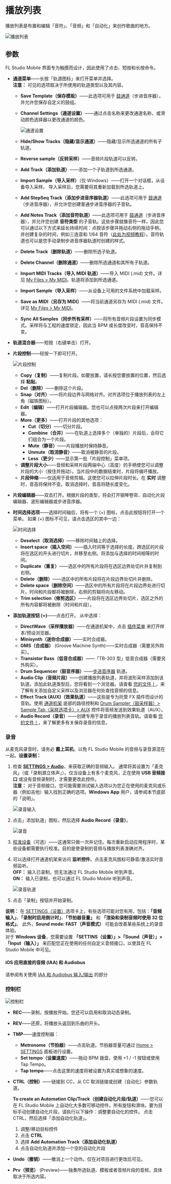# 播放列表

播放列表是布置和编辑「音符」、「音频」和「自动化」来创作歌曲的地方。

![播放列表](../assets/playlist/playlist.png)

<a id="paramaters"></a>

## 参数

FL Studio Mobile 界面专为触摸而设计，因此使用了点击、短按和长按命令。

<a id="channel_menu"></a>

*   **通道菜单**——长按「轨道图标」来打开菜单并选择。  
    **注意：** 可见的选项取决于所使用的轨道类型以及其内容。
    *   **Save Template（保存模板）**——此选项可用于 [鼓通道][1]（步进音序器），并允许您保存自定义的鼓组。
    *   **Channel Settings（通道设置）**——通过点击名称来更改通道名称，或滑动颜色选择器以更改通道的颜色。
        
        ![通道设置](../assets/playlist/channel_settings.png)
        
    *   **Hide/Show Tracks（隐藏/显示通道）**——隐藏/显示所选通道的所有子轨道。
    *   **Reverse sample（反转采样）**——音频片段轨道可以反转。
    *   **Add Track（添加轨道）**——添加一个子轨道到所选通道。
    *   **Import Sample（导入采样）**（仅 Windows）——打开一个对话框，从设备导入采样。 导入采样后，您需要将其重新加载到所选轨道上。
    *   **Add StepSeq Track（添加步进音序器轨道）**——此选项可用于 [鼓通道][1]（步进音序器），并允许您创建普通步进音序器的子音轨。
    *   **Add Notes Track（添加音符轨道）**——此选项可用于 [鼓通道][1]（步进音序器），并允许您创建 **音符类型** 的子音轨。这些步骤就像音符一样，因此您可以通过以下方式来延长持续时间：点按该步骤并拖动右侧的拖动手柄，并创建复杂的时间，例如三连音和 1/64 音符（[此处为视频教程][2]）。音符轨道也可以是您手动录制步进音序器轨道时创建的样式。
    *   **Delete Track（删除轨道）**——删除所选子轨道。
    *   **Delete Channel（删除通道）**——删除所选通道和其所有子轨道。
    *   **Import MIDI Tracks（导入 MIDI 轨道）**——导入 MIDI (.mid) 文件。详见 [My Files > My MIDI][3]。轨道将添加到所选通道。
    *   **Import Sample（导入采样）**——从设备上可用的文件系统中加载采样。
    *   **Save as MIDI（另存为 MIDI）**——将当前通道另存为 MIDI (.mid) 文件。详见 [My Files > My MIDI][3]。
    *   **Sync All Samples（同步所有采样）**——将所有音频片段设置为同步模式。采样将与工程的速度锁定，因此当 BPM 或长度改变时，音高保持不变。
        
*   **轨道混合器**——短按（右键单击）打开。
    
    <a id="playlist_clipcontrols"></a>
    
*   **片段控制**——轻按一下即可打开。
    
    ![片段控制](../assets/playlist/clip_controls.png)
    
    *   **Copy（复制）**——复制片段。如要放置，请长按您要放置的位置，然后选择 **粘贴**。
    *   **Del（删除）**——删除这个片段。
    *   **Snap（对齐）**——将片段边界与网格对齐。对齐选项位于播放列表的左上角（磁铁图标）。
    *   **Edit（编辑）**——打开片段编辑器。您也可以点按两次片段来打开编辑器。
    *   **More（更多）**——打开片段的其他选项：
        *   **Cut（切分）**——切分片段。
        *   **Combine（合并）**——在轨道上选择多个（单独的）片段后，会将它们组合为一个片段。
        *   **Mute（静音）**——片段播放时保持静音。
        *   **Unmute（取消静音）**——取消被静音的片段。
        *   **Less（更少）**——显示第一批「片段控制」菜单项。
    *   **调整片段大小**——音频和采样片段两端中心（高度）的手柄使您可以调整片段的大小（按住并拖动）。当片段中的数据结束时，片段将循环播放。
    *   **片段伸缩**——仅适用于音频剪辑。这使您可以拉伸片段时长。在 **实时** 调整时，音高将保持不变。取消选择时，音高将随长度变化。
*   **片段编辑器**——双击打开。根据片段的类型，将会打开钢琴卷帘、自动化片段编辑器、波形编辑器或步进音序器。
    
    <a id="playlist_timeselectionmenu"></a>
    
*   **时间选择选项**——选择时间轴后，将有一个 (+) 图标，点击此按钮将打开一个菜单。 如果 (+) 图标不可见，请点击选区的其中一边：
    
    ![时间选择](../assets/playlist/time_selection.png)
    
    *   **Deselect（取消选择）**——移除时间轴上的选择。
    *   **Insert space（插入空间）**——插入时间等于选择的长度。跨选区的片段将在选区的开头进行切片，并移至右侧。将添加与选择的时间相等的时间。
    *   **Duplicate（重复）**——选区中的所有片段将在选区边界处切片并复制到右侧。
    *   **Delete（删除）**——选区中的所有片段将在片段边界处切片并删除。
    *   **Delete space（删除空间）**——选区中的所有片段将在片段边界处进行切片。时间和片段都将被删除，右侧的剪辑将向左移动。
    *   **Trim selection（修剪选区）**——片段将在选区边界处切片，选区之外的所有内容都将被删除（时间和片段）。
    
    <a id="add_track"></a>
    
*   **添加轨道按钮 (+)**——点击打开。 从中选择：
    
    *   **DirectWave（采样播放器）**——在通道机架中，点击 [插件菜单][4] 来打开样本/预设浏览器。
    *   **Minisynth（迷你合成器）**——实时合成器。
    *   **GMS（合成器）** (Groove Machine Synth)——实时合成器（需要另外购买）。
    *   **Transistor Bass（低音合成器）**——「TB-303 型」低音合成器（需要另外购买）。
    *   **Drum Sequencer（鼓音序器）**——[步进音序器][1] 轨道。
    *   **Audio Clip（音频片段）**——创建播放列表轨道，并将波形采样添加到该轨道。添加此轨道类型后，您将看到一个浏览器。请查看 [您的文件！][3]，来了解有关添加自定义采样以及浏览器在何处查找音频的信息。
    *   **Effect Track (AUX)（效果轨道）**——这些是专为托管 FX 插件而设计的音轨。使用 [通道机架][5] 底部的路径控制和 [Drum Sampler（鼓采样器）> Sample Tab（采样选项卡）> AUX][6] 控件将音频发送到效果轨道（AUX）。
    *   **Audio Record（录音）**——创建专用于录音的播放列表音轨。请查看 [您的文件！][3]，来了解更多有关保存录音的信息。

<a id="audiorecording"></a>

### 录音

从麦克风录音时，请务必 **戴上耳机**，以免 FL Studio Mobile 的音频与录音源混在一起。**设置录制：**

1.  检查 **[SETTINGS > Audio][7]**，来获取正确的音频输入。 通常将其设置为「麦克风」（或「录制源立体声」）。仅当设备上有多个麦克风，正在使用 **USB 音频接口** 或没有音频录制时，才需要更改此控件。  
    **注意：** 对于音频接口，您可能需要测试输入选项以为您正在使用的麦克风或乐器（例如吉他）输入找到正确的选项。**Windows App** 用户，请参阅本节底部的「说明」。
    
    ![录音输入](../assets/playlist/audio_recording_input.png)
    
2.  点击」添加轨道」图标，然后选择 **Audio Record（录音）**。
    
    ![录音](../assets/playlist/audio_recording.png)
    
3.  [校准设备][8]（可选）——这通常只做一次并记住。每次重新启动应用程序时，某些设备都需要执行校准。目的是使录制的音频与播放列表准确对齐。
4.  可以选择打开通道机架来访问 **监听控件**。点击麦克风图标可静音/激活实时音频监听。  
    **OFF：** 输入已录制，但无法通过 FL Studio Mobile 听到声音。  
    **ON：** 输入已录制，也可以通过 FL Studio Mobile 听到声音。
    
    ![录音轨道](../assets/playlist/audio_recording_track.png)
    
5.  点击「录制」按钮并开始录制。

**说明：** 在 [SETTINGS（设置）][9]选项卡上，有些选项可能对您有用，包括：**「音频输入」**、**「录制时启用倒计时」**、**「节拍器音量」** 和 **「渲染和录制音频时使用 32 位格式」**。 此外，**Sound mode: FAST（声音模式）** 可能会改善某些系统上的录音体验。  
对于 **Windows 设备**，您需要设置 **「SETTINS（设置）」>「Sound（声音）」>「Input（输入）」** 来匹配您正在使用的任何自定义音频接口，以使其在 FL Studio Mobile 中可见。

#### iOS 应用直接的音频 (IAA) 和 Audiobus

请参阅有关使用 [IAA 和 Audiobus 输入/输出][10] 的部分

<a id="flmobile_transportbar"></a>

### 控制栏

![控制栏](../assets/playlist/transport.png)

*   **REC**——录制，按播放开始。您还可以启用和取消动态录制。
*   **REV**——还原，将播放头返回到乐曲的开头。
*   **TMP**——速度控制器：
    *   **Metronome（节拍器）**——点击轨道。节拍器音量可通过 [Home > SETTINGS][11] 面板进行设置。
    *   **Set tempo（设置速度）**——拖动 BPM 拨盘，使用 +1 / -1 按钮或使用 Tap Tempo。
    *   **Tap tempo**——点击这里的速度将被设置为真实或想象的速度。
*   **CTRL（控制）**——链接到 CC，从 CC 取消链接或创建（自动化）参数轨道。
    
    **To create an Automation Clip/Track（创建自动化片段/轨道）**——您可以在 FL Studio Mobile 上自动化大多数可移动控件。所有旋钮和滑块。要为目标手动创建自动化片段，请执行以下操作：调整要自动化的控件。 点击 CTRL，然后选择「添加自动化轨道」。
    
    1.  调整/移动目标控件
    2.  点击 **CTRL**
    3.  选择 **Add Automation Track（添加自动化轨道）**
    4.  点击自动化轨道并添加一个空的自动化片段
*   **Undo（撤销）**——撤消上一个动作。仅在对项目进行更改后可见。
*   **Prv（预览）** (Preview)——独奏所选轨道、模板或者音频片段的音频，具体取决于所选内容。

[1]: Editors.md#stepsequencer
[2]: Editors.md#stepsequencer_advanced
[3]: HomePanel.md#userdata
[4]: Rack.md#pluginmodule
[5]: Rack.md
[6]: Editors.md#drumtrack_tabs
[7]: HomePanel.md#audio
[8]: HomePanel.md#latency_compensation
[9]: HomePanel.md#settings
[10]: iOS_InterApp.md
[11]: HomePanel.md